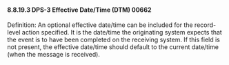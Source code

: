 #### 8.8.19.3 DPS-3 Effective Date/Time (DTM) 00662

Definition: An optional effective date/time can be included for the record-level action specified. It is the date/time the originating system expects that the event is to have been completed on the receiving system. If this field is not present, the effective date/time should default to the current date/time (when the message is received).
